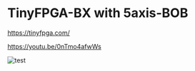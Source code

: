 # TinyFPGA-BX with 5axis-BOB

https://tinyfpga.com/

https://youtu.be/0nTmo4afwWs

![test](https://raw.githubusercontent.com/multigcs/Remora-FPGA/main/configs/TinyFPGA-BX_BOB/tinybx-bob.jpg)
